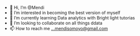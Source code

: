 - 👋 Hi, I’m @Mendi
- 👀 I’m interested in becoming the best version of myself 
- 🌱 I’m currently learning Data analytics with Bright light tutorias 
- 💞️ I’m looking to collaborate on all things ddata 
- 📫 How to reach me ...mendisomoyo@gmail.com 
  

<!---
Mendi-D/Mendi-D is a ✨ special ✨ repository because its `README.md` (this file) appears on your GitHub profile.
You can click the Preview link to take a look at your changes.
--->
